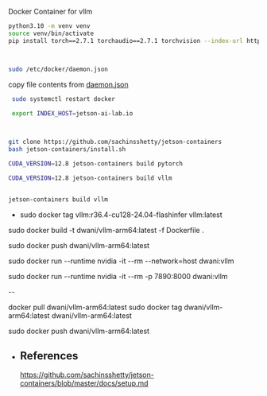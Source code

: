Docker Container for vllm

```bash
python3.10 -m venv venv
source venv/bin/activate
pip install torch==2.7.1 torchaudio==2.7.1 torchvision --index-url https://download.pytorch.org/whl/cu128



sudo /etc/docker/daemon.json
```
copy file contents from [daemon.json](../../files/daemon.json) 


```bash
 sudo systemctl restart docker
 
 export INDEX_HOST=jetson-ai-lab.io



git clone https://github.com/sachinsshetty/jetson-containers
bash jetson-containers/install.sh

CUDA_VERSION=12.8 jetson-containers build pytorch

CUDA_VERSION=12.8 jetson-containers build vllm


jetson-containers build vllm

```
  - sudo docker tag vllm:r36.4-cu128-24.04-flashinfer vllm:latest


sudo docker build -t dwani/vllm-arm64:latest -f Dockerfile .

sudo docker push dwani/vllm-arm64:latest

sudo docker run --runtime nvidia -it --rm --network=host dwani:vllm

sudo docker run --runtime nvidia -it --rm -p 7890:8000 dwani:vllm

--

docker pull dwani/vllm-arm64:latest
sudo docker tag dwani/vllm-arm64:latest dwani/vllm-arm64:latest

sudo docker push dwani/vllm-arm64:latest


- References
  - 
  https://github.com/sachinsshetty/jetson-containers/blob/master/docs/setup.md
  